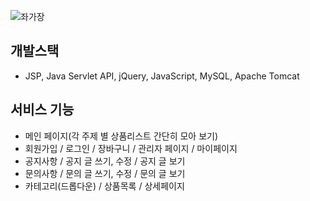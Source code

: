 ![좌가장](https://github.com/sksskdf/JWAGAJANG_MVC_with_HttpServlet-Java/assets/78300703/a6979966-c9cf-47af-83e1-5518ee43a100)


## 개발스택
- JSP, Java Servlet API, jQuery, JavaScript, MySQL, Apache Tomcat

## 서비스 기능
- 메인 페이지(각 주제 별 상품리스트 간단히 모아 보기)
- 회원가입 / 로그인 / 장바구니 / 관리자 페이지 / 마이페이지 
- 공지사항 / 공지 글 쓰기, 수정 / 공지 글 보기
- 문의사항 / 문의 글 쓰기, 수정 / 문의 글 보기
- 카테고리(드롭다운) / 상품목록 / 상세페이지
